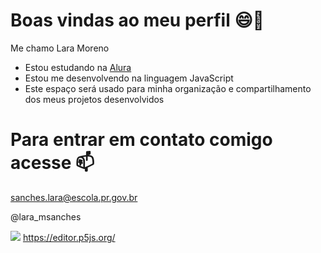 # Boas vindas ao meu perfil 😄🤍

Me chamo Lara Moreno

- Estou estudando na [Alura](https://www.alura.com.br)
- Estou me desenvolvendo na linguagem JavaScript
- Este espaço será usado para minha organização e compartilhamento dos meus projetos desenvolvidos

 # Para entrar em contato comigo acesse 📫
 sanches.lara@escola.pr.gov.br
 
 @lara_msanches


![](https://media.tenor.com/wXyvmX1gAy0AAAAC/omg-barbie.gif)
https://editor.p5js.org/
